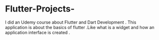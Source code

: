 # Flutter-Projects-
I did an Udemy course about Flutter and Dart Development . This application is about the basics of flutter .Like what is a widget and how an application interface is created . 

